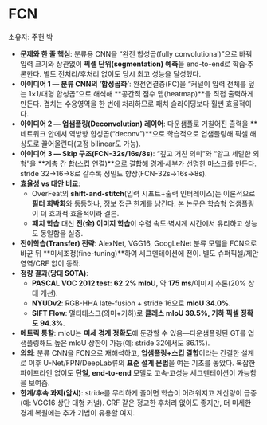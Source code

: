 # FCN

소유자: 주헌 박

- **문제와 한 줄 핵심**: 분류용 CNN을 “완전 합성곱(fully convolutional)”으로 바꿔 입력 크기와 상관없이 **픽셀 단위(segmentation) 예측**을 end-to-end로 학습·추론한다. 별도 전처리/후처리 없이도 당시 최고 성능을 달성했다.
- **아이디어 1 — 분류 CNN의 ‘합성곱화’**: 완전연결층(FC)을 “커널이 입력 전체를 덮는 1×1/대형 합성곱”으로 해석해 **공간적 점수 맵(heatmap)**을 직접 출력하게 만든다. 겹치는 수용영역을 한 번에 처리하므로 패치 슬라이딩보다 훨씬 효율적이다.
- **아이디어 2 — 업샘플링(Deconvolution) 레이어**: 다운샘플로 거칠어진 출력을 **네트워크 안에서 역방향 합성곱(“deconv”)**으로 학습적으로 업샘플링해 픽셀 해상도로 끌어올린다(고정 bilinear도 가능).
- **아이디어 3 — Skip 구조(FCN-32s/16s/8s)**: “깊고 거친 의미”와 “얕고 세밀한 외형”을 **계층 간 합(스킵 연결)**으로 결합해 경계·세부가 선명한 마스크를 만든다. stride 32→16→8로 갈수록 정밀도 향상(FCN-32s→16s→8s).
- **효율성 vs 대안 비교**:
    - OverFeat의 **shift-and-stitch**(입력 시프트+출력 인터레이스)는 이론적으로 **필터 희박화**와 동등하나, 정보 접근 한계를 남긴다. 본 논문은 학습형 업샘플링이 더 효과적·효율적이라 결론.
    - **패치 학습** 대신 **전(全) 이미지 학습**이 수렴 속도·벽시계 시간에서 유리하고 성능도 동일함을 실증.
- **전이학습(Transfer) 전략**: AlexNet, VGG16, GoogLeNet 분류 모델을 FCN으로 바꾼 뒤 **미세조정(fine-tuning)**하여 세그멘테이션에 전이. 별도 슈퍼픽셀/제안영역/CRF 없이 동작.
- **정량 결과(당대 SOTA)**:
    - **PASCAL VOC 2012 test**: **62.2% mIoU**, 약 **175 ms**/이미지 추론(20% 상대 개선).
    - **NYUDv2**: RGB-HHA late-fusion + stride 16으로 **mIoU 34.0%**.
    - **SIFT Flow**: 멀티태스크(의미+기하)로 **클래스 mIoU 39.5%, 기하 픽셀 정확도 94.3%**.
- **메트릭 통찰**: mIoU는 **미세 경계 정확도**에 둔감할 수 있음—다운샘플링된 GT를 업샘플링해도 높은 mIoU 상한이 가능(예: stride 32에서도 86.1%).
- **의의**: 분류 CNN을 FCN으로 재해석하고, **업샘플링+스킵 결합**이라는 간결한 설계로 이후 U-Net/FPN/DeepLab류의 **표준 설계 문법**을 여는 기초를 놓았다. 복잡한 파이프라인 없이도 **단일, end-to-end** 모델로 고속·고성능 세그멘테이션이 가능함을 보여줌.
- **한계/후속 과제(암시)**: stride를 무리하게 줄이면 학습이 어려워지고 계산량이 급증(예: VGG16 상단 대형 커널). CRF 같은 정교한 후처리 없이도 좋지만, 더 미세한 경계 복원에는 추가 기법이 유용할 여지.